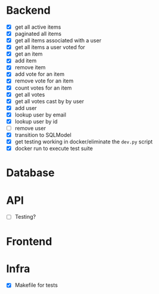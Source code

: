 
# Backend
- [X] get all active items
- [X] paginated all items
- [X] get all items associated with a user
- [X] get all items a user voted for
- [X] get an item
- [X] add item
- [X] remove item 
- [X] add vote for an item
- [X] remove vote for an item
- [X] count votes for an item
- [X] get all votes
- [X] get all votes cast by by user
- [X] add user
- [X] lookup user by email
- [X] lookup user by id
- [ ] remove user
- [X] transition to SQLModel
- [X] get testing working in docker/eliminate the `dev.py` script
- [X] docker run to execute test suite

# Database


# API
- [ ] Testing?

# Frontend

# Infra
- [X] Makefile for tests